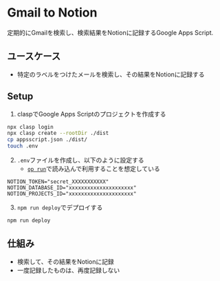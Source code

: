 # Gmail to Notion

定期的にGmailを検索し、検索結果をNotionに記録するGoogle Apps Script.

## ユースケース

- 特定のラベルをつけたメールを検索し、その結果をNotionに記録する

## Setup

1. claspでGoogle Apps Scriptのプロジェクトを作成する

```bash
npx clasp login
npx clasp create --rootDir ./dist
cp appsscript.json ./dist/
touch .env
```

2. `.env`ファイルを作成し、以下のように設定する
   - [`op run`](https://developer.1password.com/docs/cli/reference/commands/run)で読み込んで利用することを想定している

```
NOTION_TOKEN="secret_XXXXXXXXXXX"
NOTION_DATABASE_ID="xxxxxxxxxxxxxxxxxxxxx"
NOTION_PROJECTS_ID="xxxxxxxxxxxxxxxxxxxxx"
```

3. `npm run deploy`でデプロイする

```sh
npm run deploy
```

## 仕組み

- 検索して、その結果をNotionに記録
- 一度記録したものは、再度記録しない

